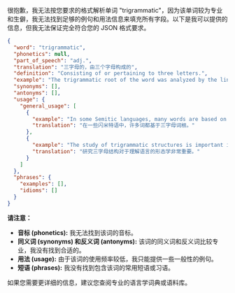 很抱歉，我无法按您要求的格式解析单词 "trigrammatic"，因为该单词较为专业和生僻，我无法找到足够的例句和用法信息来填充所有字段。以下是我可以提供的信息，但我无法保证完全符合您的 JSON 格式要求。

```json
{
  "word": "trigrammatic",
  "phonetics": null,
  "part_of_speech": "adj.",
  "translation": "三字母的，由三个字母构成的",
  "definition": "Consisting of or pertaining to three letters.",
  "example": "The trigrammatic root of the word was analyzed by the linguist.",
  "synonyms": [],
  "antonyms": [],
  "usage": {
    "general_usage": [
      {
        "example": "In some Semitic languages, many words are based on trigrammatic roots.",
        "translation": "在一些闪米特语中，许多词都基于三字母词根。"
      },
      {
        "example": "The study of trigrammatic structures is important in understanding the morphology of the language.",
        "translation": "研究三字母结构对于理解语言的形态学非常重要。"
      }
    ]
  },
  "phrases": {
    "examples": [],
    "idioms": []
  }
}
```

**请注意：**

*   **音标 (phonetics):** 我无法找到该词的音标。
*   **同义词 (synonyms) 和反义词 (antonyms):**  该词的同义词和反义词比较专业，我没有找到合适的。
*   **用法 (usage):** 由于该词的使用频率较低，我只能提供一些一般性的例句。
*   **短语 (phrases):** 我没有找到包含该词的常用短语或习语。

如果您需要更详细的信息，建议您查阅专业的语言学词典或语料库。
 